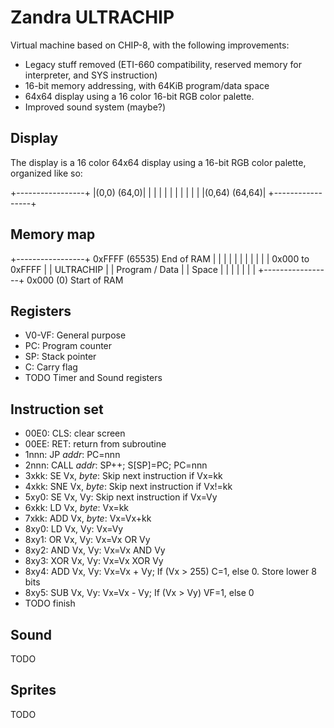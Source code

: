 # Zandra ULTRACHIP

Virtual machine based on CHIP-8, with the following improvements:

* Legacy stuff removed (ETI-660 compatibility, reserved memory for interpreter,
and SYS instruction)
* 16-bit memory addressing, with 64KiB program/data space
* 64x64 display using a 16 color 16-bit RGB color palette.
* Improved sound system (maybe?)

## Display

The display is a 16 color 64x64 display using a 16-bit RGB color palette,
organized like so:

+-----------------+
|(0,0)      (64,0)|
|                 |
|                 |
|                 |
|                 |
|                 |
|(0,64)    (64,64)|
+-----------------+

## Memory map

+-----------------+ 0xFFFF (65535) End of RAM
|                 |
|                 |
|                 |
|                 |
|                 |
| 0x000 to 0xFFFF |
|    ULTRACHIP    |
| Program / Data  |
|     Space       |
|                 |
|                 |
|                 |
+-----------------+ 0x000 (0) Start of RAM

## Registers

* V0-VF: General purpose
* PC: Program counter
* SP: Stack pointer
* C: Carry flag
* TODO Timer and Sound registers

## Instruction set

* 00E0: CLS: clear screen
* 00EE: RET: return from subroutine
* 1nnn: JP *addr*: PC=nnn
* 2nnn: CALL *addr*: SP++; S[SP]=PC; PC=nnn
* 3xkk: SE Vx, *byte*: Skip next instruction if Vx=kk
* 4xkk: SNE Vx, *byte*: Skip next instruction if Vx!=kk
* 5xy0: SE Vx, Vy: Skip next instruction if Vx=Vy
* 6xkk: LD Vx, *byte*: Vx=kk
* 7xkk: ADD Vx, *byte*: Vx=Vx+kk
* 8xy0: LD Vx, Vy: Vx=Vy
* 8xy1: OR Vx, Vy: Vx=Vx OR Vy
* 8xy2: AND Vx, Vy: Vx=Vx AND Vy
* 8xy3: XOR Vx, Vy: Vx=Vx XOR Vy
* 8xy4: ADD Vx, Vy: Vx=Vx + Vy; If (Vx > 255) C=1, else 0. Store lower 8 bits
* 8xy5: SUB Vx, Vy: Vx=Vx - Vy; If (Vx > Vy) VF=1, else 0
* TODO finish

## Sound

TODO

## Sprites

TODO
